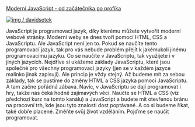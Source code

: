 [Moderní JavaScript - od začátečníka po profíka](https://www.youtube.com/playlist?list=PLQ8x_VWW6AktVAKDISvXrcsh6kp7Jt_SM)

[ ![img](https://www.gstatic.com/youtube/img/watch/social_media/instagram_1x.png) / davidsetek  ](https://www.instagram.com/davidsetek/)

JavaScript je programovací jazyk, díky kterému můžete vytvořit moderní webové stránky. Moderní weby se dnes tvoří pomocí HTML, CSS a JavaScriptu. Ale JavaScript není jen to. Pokud se naučíte tento programovací jazyk, tak pro vás nebude problém přejít k jakémukoli jinému programovacímu jazyku. Co se naučíte v JavaScriptu, tak využijete i v jiných jazycích. Nejdříve si ukážeme základy JavaScriptu, které jsou společné pro všechny programovací jazyky (jen se v každém jazyce malinko jinak zapisují). Ale princip je vždy stejný. Až budeme mít za sebou základy, tak se pustíme do změny HTML a CSS jazyka pomocí JavaScriptu. A tam začne pořádná zábava. Navíc, v JavaScriptu se dají programovat i hry, takže nás čeká hodně zajímavých věcí. Naučte se HTML a CSS (viz předchozí kurz na tomto kanálu) a JavaScript a budete mít otevřenou bránu na pracovní trh, kde jsou tyto znalosti dost poptávané. A co si budeme říkat, také dobře placené. Změňte svůj život vzděláním. Pojďme se naučit programovat.
